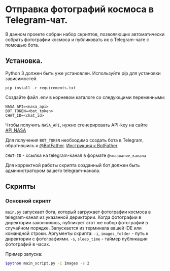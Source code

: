 # Отправка фотографий космоса в Telegram-чат.
В данном проекте собран набор скриптов, позволяющих автоматически собрать фотографии космоса и публиковать их в Telegram-чате с помощью бота.

## Установка. 
Python 3 должен быть уже установлен.
Используйте pip для установки зависимостей.
```
pip install -r requirements.txt
```
Создайте файл .env в корневом каталоге со следующими переменными:
```
NASA API=<nasa_api>
BOT_TOKEN=<bot_token>
CHAT_ID=<chat_id>
```
Чтобы получить `NASA_API`, нужно сгенерировать API-key на сайте [API.NASA](https://api.nasa.gov/)

Для получения `BOT_TOKEN` необходимо создать бота в Telegram, обратившись к [@BotFather](https://telegram.me/BotFather).
[Инструкция к BotFather](https://botcreators.ru/blog/botfather-instrukciya/)

`CHAT-ID` - ссылка на telegram-канал в формате `@<название_канала`

Для корректной работы скрипта созданный бот должен быть администратором вашего telegram-канала.

## Скрипты

### Основной скрипт

`main.py` запускает бота, который загружает фотографии космоса в telegram-канал из указанной дериктории. Когда фотографии в директории закончились, публикует этот же набор фотографий в случайном порядке.
Запускается из терминала вашей IDE или командной строки.
Аргументы скрипта:
`-i`, `images_folder` - путь к директории с фотографиями. 
`-s`, `sleep_time` - таймер публикации фотографий в часах.

Пример запуска:
```bash
$python main_script.py -i Images -s 2
```
